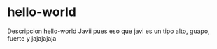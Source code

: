 # hello-world
Descripcion hello-world Javii
pues eso que javi es un tipo alto, guapo, fuerte y jajajajaja
